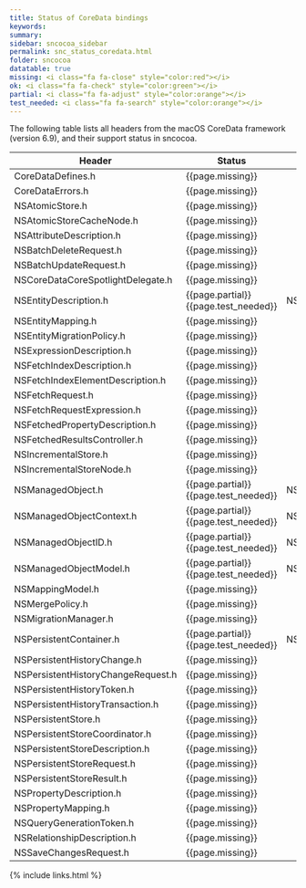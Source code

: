 ```yaml
---
title: Status of CoreData bindings
keywords:
summary:
sidebar: sncocoa_sidebar
permalink: snc_status_coredata.html
folder: sncocoa
datatable: true
missing: <i class="fa fa-close" style="color:red"></i>
ok: <i class="fa fa-check" style="color:green"></i>
partial: <i class="fa fa-adjust" style="color:orange"></i>
test_needed: <i class="fa fa-search" style="color:orange"></i>
---
```

The following table lists all headers from the macOS CoreData framework (version 6.9),
and their support status in sncocoa.
 
<div class="datatable-begin"></div>

| Header                                 | Status            | Scala modules | Notes |
|----------------------------------------|-------------------|---------------|-------|
| CoreDataDefines.h                      | {{page.missing}}  |               |       | 
| CoreDataErrors.h                       | {{page.missing}}  |               |       | 
| NSAtomicStore.h                        | {{page.missing}}  |               |       | 
| NSAtomicStoreCacheNode.h               | {{page.missing}}  |               |       | 
| NSAttributeDescription.h               | {{page.missing}}  |               |       | 
| NSBatchDeleteRequest.h                 | {{page.missing}}  |               |       | 
| NSBatchUpdateRequest.h                 | {{page.missing}}  |               |       | 
| NSCoreDataCoreSpotlightDelegate.h      | {{page.missing}}  |               |       | 
| NSEntityDescription.h                  | {{page.partial}} {{page.test_needed}}  | NSEntityDescription              |       | 
| NSEntityMapping.h                      | {{page.missing}}  |               |       | 
| NSEntityMigrationPolicy.h              | {{page.missing}}  |               |       | 
| NSExpressionDescription.h              | {{page.missing}}  |               |       | 
| NSFetchIndexDescription.h              | {{page.missing}}  |               |       | 
| NSFetchIndexElementDescription.h       | {{page.missing}}  |               |       | 
| NSFetchRequest.h                       | {{page.missing}}  |               |       | 
| NSFetchRequestExpression.h             | {{page.missing}}  |               |       | 
| NSFetchedPropertyDescription.h         | {{page.missing}}  |               |       | 
| NSFetchedResultsController.h           | {{page.missing}}  |               |       | 
| NSIncrementalStore.h                   | {{page.missing}}  |               |       | 
| NSIncrementalStoreNode.h               | {{page.missing}}  |               |       | 
| NSManagedObject.h                      | {{page.partial}} {{page.test_needed}}  | NSManagedObject      |       | 
| NSManagedObjectContext.h               | {{page.partial}} {{page.test_needed}} | NSManagedObjectContext |       | 
| NSManagedObjectID.h                    | {{page.partial}} {{page.test_needed}} | NSManagedObjectID     |       | 
| NSManagedObjectModel.h                 | {{page.partial}} {{page.test_needed}} | NSManagedObjectModel  |       | 
| NSMappingModel.h                       | {{page.missing}}  |               |       | 
| NSMergePolicy.h                        | {{page.missing}}  |               |       | 
| NSMigrationManager.h                   | {{page.missing}}  |               |       | 
| NSPersistentContainer.h                | {{page.partial}} {{page.test_needed}} | NSPersistentContainer |       | 
| NSPersistentHistoryChange.h            | {{page.missing}}  |               |       | 
| NSPersistentHistoryChangeRequest.h     | {{page.missing}}  |               |       | 
| NSPersistentHistoryToken.h             | {{page.missing}}  |               |       | 
| NSPersistentHistoryTransaction.h       | {{page.missing}}  |               |       | 
| NSPersistentStore.h                    | {{page.missing}}  |               |       | 
| NSPersistentStoreCoordinator.h         | {{page.missing}}  |               |       | 
| NSPersistentStoreDescription.h         | {{page.missing}}  |               |       | 
| NSPersistentStoreRequest.h             | {{page.missing}}  |               |       | 
| NSPersistentStoreResult.h              | {{page.missing}}  |               |       | 
| NSPropertyDescription.h                | {{page.missing}}  |               |       | 
| NSPropertyMapping.h                    | {{page.missing}}  |               |       | 
| NSQueryGenerationToken.h               | {{page.missing}}  |               |       | 
| NSRelationshipDescription.h            | {{page.missing}}  |               |       | 
| NSSaveChangesRequest.h                 | {{page.missing}}  |               |       | 
                                        
<div class="datatable-end"></div>

{% include links.html %}
